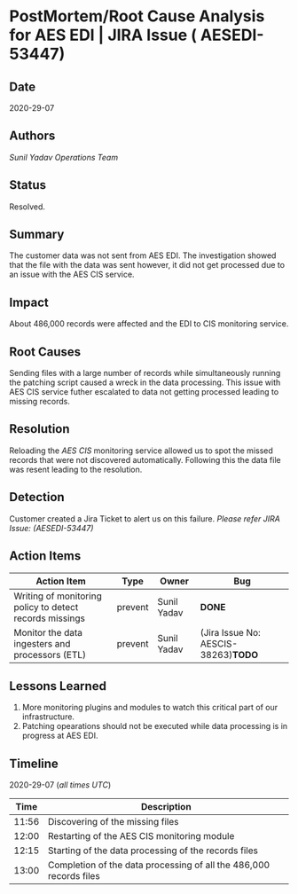 # PostMortem/Root Cause Analysis for AES EDI | JIRA Issue ( AESEDI-53447) 

## Date
2020-29-07

## Authors
*Sunil Yadav*
*Operations Team*

## Status
Resolved.

## Summary
The customer data was not sent from AES EDI. The investigation showed that the file with the data was sent however, it did not get processed due to an issue with the AES CIS service.

## Impact
About 486,000 records were affected and the EDI to CIS monitoring service.

## Root Causes
Sending files with a large number of records while simultaneously running the patching script caused a wreck in the data processing. This issue with AES CIS service futher escalated to data not getting processed leading to missing records.

## Resolution
Reloading the *AES CIS* monitoring service allowed us to spot the missed records that were not discovered automatically. Following this the data file was resent leading to the resolution.

## Detection
Customer created a Jira Ticket to alert us on this failure. *Please refer JIRA Issue: (AESEDI-53447)*


## Action Items
| Action Item | Type | Owner | Bug |
| ----------- | ---- | ----- | --- |
| Writing of monitoring policy to detect records missings | prevent | Sunil Yadav | **DONE** |
| Monitor the data ingesters and processors (ETL) | prevent | Sunil Yadav | (Jira Issue No: AESCIS-38263)**TODO** |

## Lessons Learned
1. More monitoring plugins and modules to watch this critical part of our infrastructure. 
2. Patching opearations should not be executed while data processing is in progress at AES EDI.

## Timeline

2020-29-07 (*all times UTC*)

| Time  | Description |
| ----- | ----------- |
| 11:56 | Discovering of the missing files |
| 12:00 | Restarting of the AES CIS monitoring module |
| 12:15 | Starting of the data processing of the records files |
| 13:00 | Completion of the data processing of all the 486,000 records files |
